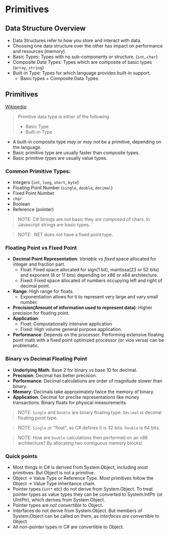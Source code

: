 # Primitives

## Data Structure Overview
- Data Structures refer to how you store and interact with data.
- Choosing one data structure over the other has impact on performance and resources (memory).
- Basic Types: Types with no sub-components or structure. (`int`, `char`)
- Composite Data Types: Types which are composite of basic types (`array`, `string`)
- Built-in Type: Types for which language provides built-in support.
    - Basic types + Composite Data Types.

## Primitives
[Wikipedia](https://en.wikipedia.org/wiki/Primitive_data_type):
>Primitive data type is either of the following
> - Basic Type
> - Built-in Type

- A built-in composite type _may or may not_ be a primitive, depending on the language. 
- Basic primitive type are usually faster than composite types. 
- Basic primitive types are usually value types.

### Common Primitive Types:
- Integers (`int`, `long`, `short`, `byte`)
- Floating Point Number (`single`, `double`, `decimal`)
- Fixed Point Number
- `char`
- Boolean
- Reference (pointer)

>NOTE: C# Strings are not basic they are _composed_ of chars. In Javascript strings are basic types.

>NOTE: .NET does not have a fixed point type.

### Floating Point vs Fixed Point
- __Decimal Point Representation__: _Variable vs fixed_  space allocated for integer and fraction part.
    - Float: Fixed space allocated for sign(1 bit), mantissa(23 or 52 bits) and exponent (8 or 11 bits) depending on x86 or x64 architecture.
    - Fixed: Fixed space allocated of numbers occupying left and right of decimal point. 
- __Range__: High range for floats. 
    - Exponentiation allows for ti to represent very large and vary small number.
- __Precision(Amount of information used to represent data)__: Higher precision for floating point.
- __Application__: 
    - Float: Computationally intensive application
    - Fixed: High volume general purpose application.
- __Performance__: Depends on the processor. Performing extensive floating point math with a fixed point optimized processor (or vice versa) can be problematic.     

### Binary vs Decimal Floating Point
- __Underlying Math__: Base 2 for binary vs base 10 for decimal.
- __Precision__: Decimal has better precision.
- __Performance__: Decimal calculations are order of magnitude slower than binary.
- __Memory__: Decimals take approximately twice the memory of binary.
- __Application__: Decimal for precise representations like money transactions. Binary floats for physical measurements.

>NOTE: `Single` and `Double` are binary floating type. `Decimal` is decimal floating point type.

>NOTE: `Single` or "float", as C# defines it is 32 bits. `Double` is 64 bits.

>NOTE: How are `Double` calculations then performed on an x86 architecture? By allocating two contiguous memory blocks!

### Quick points
- Most things in C# is derived from System.Object, including most primitives. But Object is not a primitive.
- Object -> Value Type or Reference Type. _Most_ primitives follow the Object -> Value Type inheritance chain. 
- Pointer types (`int*` etc) do not derive from System.Object. To treat pointer types as value types they can be converted to System.IntPtr (or UIntPtr), which derives from System.Object.
- Pointer types are _not convertible_ to Object.
- Interfaces do not derive from System.Object. But members of System.Object can be called on them, as _interfaces are convertible_ to Object.
- All non-pointer types in C# are convertible to Object.
 
